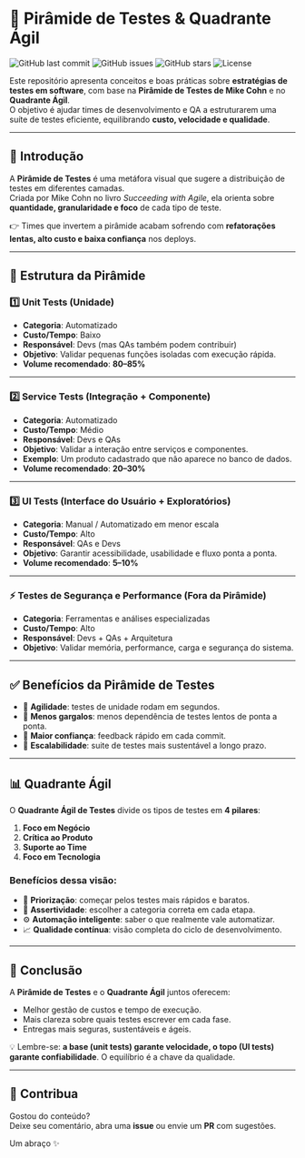 # 🧪 Pirâmide de Testes & Quadrante Ágil

![GitHub last commit](https://img.shields.io/github/last-commit/TalissaStrazer/test-pyramid-agile?color=blue&style=flat-square)
![GitHub issues](https://img.shields.io/github/issues/TalissaStrazer/test-pyramid-agile?color=green&style=flat-square)
![GitHub stars](https://img.shields.io/github/stars/TalissaStrazer/test-pyramid-agile?color=yellow&style=flat-square)
![License](https://img.shields.io/badge/license-MIT-orange?style=flat-square)

Este repositório apresenta conceitos e boas práticas sobre **estratégias de testes em software**, com base na **Pirâmide de Testes de Mike Cohn** e no **Quadrante Ágil**.  
O objetivo é ajudar times de desenvolvimento e QA a estruturarem uma suíte de testes eficiente, equilibrando **custo, velocidade e qualidade**.  

---

## 📖 Introdução

A **Pirâmide de Testes** é uma metáfora visual que sugere a distribuição de testes em diferentes camadas.  
Criada por Mike Cohn no livro *Succeeding with Agile*, ela orienta sobre **quantidade, granularidade e foco** de cada tipo de teste.

👉 Times que invertem a pirâmide acabam sofrendo com **refatorações lentas, alto custo e baixa confiança** nos deploys.  

---

## 🔺 Estrutura da Pirâmide

### 1️⃣ Unit Tests (Unidade)
- **Categoria**: Automatizado  
- **Custo/Tempo**: Baixo  
- **Responsável**: Devs (mas QAs também podem contribuir)  
- **Objetivo**: Validar pequenas funções isoladas com execução rápida.  
- **Volume recomendado**: **80–85%**  

---

### 2️⃣ Service Tests (Integração + Componente)
- **Categoria**: Automatizado  
- **Custo/Tempo**: Médio  
- **Responsável**: Devs e QAs  
- **Objetivo**: Validar a interação entre serviços e componentes.  
- **Exemplo**: Um produto cadastrado que não aparece no banco de dados.  
- **Volume recomendado**: **20–30%**  

---

### 3️⃣ UI Tests (Interface do Usuário + Exploratórios)
- **Categoria**: Manual / Automatizado em menor escala  
- **Custo/Tempo**: Alto  
- **Responsável**: QAs e Devs  
- **Objetivo**: Garantir acessibilidade, usabilidade e fluxo ponta a ponta.  
- **Volume recomendado**: **5–10%**  

---

### ⚡ Testes de Segurança e Performance (Fora da Pirâmide)
- **Categoria**: Ferramentas e análises especializadas  
- **Custo/Tempo**: Alto  
- **Responsável**: Devs + QAs + Arquitetura  
- **Objetivo**: Validar memória, performance, carga e segurança do sistema.  

---

## ✅ Benefícios da Pirâmide de Testes
- 🔹 **Agilidade**: testes de unidade rodam em segundos.  
- 🔹 **Menos gargalos**: menos dependência de testes lentos de ponta a ponta.  
- 🔹 **Maior confiança**: feedback rápido em cada commit.  
- 🔹 **Escalabilidade**: suite de testes mais sustentável a longo prazo.  

---

## 📊 Quadrante Ágil

O **Quadrante Ágil de Testes** divide os tipos de testes em **4 pilares**:  
1. **Foco em Negócio**  
2. **Crítica ao Produto**  
3. **Suporte ao Time**  
4. **Foco em Tecnologia**  


### Benefícios dessa visão:
- 🎯 **Priorização**: começar pelos testes mais rápidos e baratos.  
- 🤝 **Assertividade**: escolher a categoria correta em cada etapa.  
- ⚙️ **Automação inteligente**: saber o que realmente vale automatizar.  
- 📈 **Qualidade contínua**: visão completa do ciclo de desenvolvimento.  

---

## 🚀 Conclusão

A **Pirâmide de Testes** e o **Quadrante Ágil** juntos oferecem:  
- Melhor gestão de custos e tempo de execução.  
- Mais clareza sobre quais testes escrever em cada fase.  
- Entregas mais seguras, sustentáveis e ágeis.  

💡 Lembre-se: **a base (unit tests) garante velocidade, o topo (UI tests) garante confiabilidade**. O equilíbrio é a chave da qualidade.  

---

## 💬 Contribua

Gostou do conteúdo?  
Deixe seu comentário, abra uma **issue** ou envie um **PR** com sugestões.  

Um abraço ✨  
